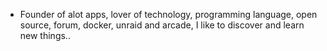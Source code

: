 - Founder of alot apps, lover of technology, programming language, open source, forum, docker, unraid and arcade, I like to discover and learn new things..
  <br>


































































































































































































































































































































































































































































































































































































































